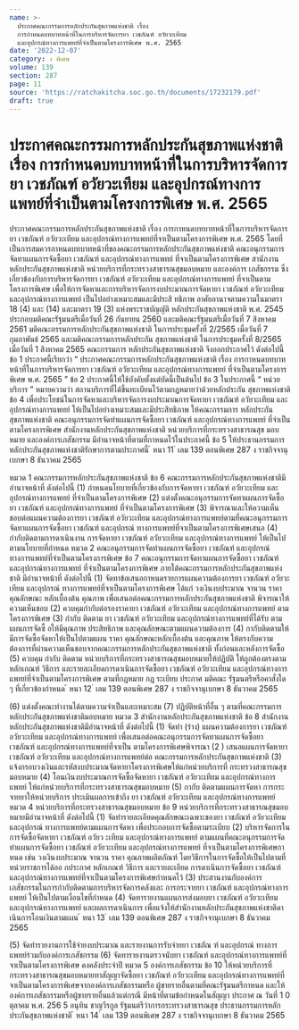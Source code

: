 ```yaml
---
name: >-
  ประกาศคณะกรรมการหลักประกันสุขภาพแห่งชาติ เรื่อง
  การกำหนดบทบาทหน้าที่ในการบริหารจัดการยา เวชภัณฑ์ อวัยวะเทียม
  และอุปกรณ์ทางการแพทย์ที่จำเป็นตามโครงการพิเศษ พ.ศ. 2565
date: '2022-12-07'
category: ง พิเศษ
volume: 139
section: 287
page: 11
source: 'https://ratchakitcha.soc.go.th/documents/17232179.pdf'
draft: true
---
```


# ประกาศคณะกรรมการหลักประกันสุขภาพแห่งชาติ เรื่อง การกำหนดบทบาทหน้าที่ในการบริหารจัดการยา เวชภัณฑ์ อวัยวะเทียม และอุปกรณ์ทางการแพทย์ที่จำเป็นตามโครงการพิเศษ พ.ศ. 2565

ประกาศคณะกรรมการหลักประกันสุขภาพแห่งชาติ เรื่อง การกาหนดบทบาทหน้าที่ในการบริหารจัดการยา เวชภัณฑ์ อวัยวะเทียม และอุปกรณ์ทางการแพทย์ที่จาเป็นตามโครงการพิเศษ พ.ศ. 2565 โดยที่เป็นการสมควรกาหนดบทบาทหน้าที่ของคณะกรรมการหลักประกันสุขภาพแห่งชาติ คณะอนุกรรมการจัดทาแผนการจัดซื้อยา เวชภัณฑ์ และอุปกรณ์ทางการแพทย์ ที่จาเป็นตามโครงการพิเศษ สานักงานหลักประกันสุขภาพแห่งชาติ หน่วยบริการที่กระทรวงสาธารณสุขมอบหมาย และองค์การ เภสัชกรรม ซึ่งเกี่ยวข้องกับการบริหารจัดการยา เวชภัณฑ์ อวัยวะเทียม และอุปกรณ์ทางการแพทย์ ที่จาเป็นตามโครงการพิเศษ เพื่อให้การจัดหาและการบริหารจัดการงบประมาณการจัดหายา เวชภัณฑ์ อวัยวะเทียม และอุปกรณ์ทางการแพทย์ เป็นไปอย่างเหมาะสมและมีประสิ ทธิภาพ อาศัยอานาจตามความในมาตรา 18 (4) และ (14) และมาตรา 19 (3) แห่งพระราชบัญญัติ หลักประกันสุขภาพแห่งชาติ พ.ศ. 2545 ประกอบมติคณะรัฐมนตรีเมื่อวันที่ 26 กันยายน 2560 และมติคณะรัฐมนตรีเมื่อวันที่ 7 สิงหาคม 2561 มติคณะกรรมการหลักประกันสุขภาพแห่งชาติ ในการประชุมครั้งที่ 2/2565 เมื่อวันที่ 7 กุมภาพันธ์ 2565 และมติคณะกรรมการหลักประกัน สุขภาพแห่งชาติ ในการประชุมครั้งที่ 8/2565 เมื่อวันที่ 1 สิงหาคม 2565 คณะกรรมการ หลักประกันสุขภาพแห่งชาติ จึงออกประกาศไว้ ดังต่อไปนี้ ข้อ 1 ประกาศนี้เรียกว่า “ ประกาศคณะกรรมการหลักประกันสุขภาพแห่งชาติ เรื่อง การกาหนดบทบาทหน้าที่ในการบริหารจัดการยา เวชภัณฑ์ อวัยวะเทียม และอุปกรณ์ทางการแพทย์ ที่จำเป็นตามโครงการพิเศษ พ.ศ. 2565 ” ข้อ 2 ประกาศนี้ให้ใช้บังคับตั้งแต่บัดนี้เป็นต้นไป ข้อ 3 ในประกาศนี้ “ หน่วยบริการ ” หมายความว่า สถานบริการที่ได้ขึ้นทะเบียนไว้ตามกฎหมายว่าด้วยหลักประกัน สุขภาพแห่งชาติ ข้อ 4 เพื่อประโยชน์ในการจัดหาและบริหารจัดการงบประมาณการจัดหายา เวชภัณฑ์ อวัยวะเทียม และอุปกรณ์ทางการแพทย์ ให้เป็นไปอย่างเหมาะสมและมีประสิทธิภาพ ให้คณะกรรมการ หลักประกันสุขภาพแห่งชาติ คณะอนุกรรมการจัดทำแผนการจัดซื้อยา เวชภัณฑ์ และอุปกรณ์ทางการแพทย์ ที่จำเป็นตามโครงการพิเศษ สำนักงานหลักประกันสุขภาพแห่งชาติ หน่วยบริการที่กระทรวงสาธารณสุข มอบหมาย และองค์การเภสัชกรรม มีอำนาจหน้าที่ตามที่กาหนดไว้ในประกาศนี้ ข้อ 5 ให้ประธานกรรมการหลักประกันสุขภาพแห่งชาติรักษาการตามประกาศนี้ ้ หนา 11 ่ เลม 139 ตอนพิเศษ 287 ง ราชกิจจานุเบกษา 8 ธันวาคม 2565

หมวด 1 คณะกรรมการหลักประกันสุขภาพแห่งชาติ ข้อ 6 คณะกรรมการหลักประกันสุขภาพแห่งชาติมี อำนาจหน้าที่ ดังต่อไปนี้ (1) กำหนดนโยบายที่เกี่ยวข้องกับการจัดหายา เวชภัณฑ์ อวัยวะเทียม และอุปกรณ์ทางการแพทย์ ที่จำเป็นตามโครงการพิเศษ (2) แต่งตั้งคณะอนุกรรมการจัดทาแผนการจัดซื้อยา เวชภัณฑ์ และอุปกรณ์ทางการแพทย์ ที่จำเป็นตามโครงการพิเศษ (3) พิจารณาและให้ความเห็นชอบต่อแผนความต้องการยา เวชภัณฑ์ อวัยวะเทียม และอุปกรณ์ทางการแพทย์ตามที่คณะอนุกรรมการจัดทาแผนการจัดซื้อยา เวชภัณฑ์ และอุปกรณ์ ทางการแพทย์ที่จาเป็นตามโครงการพิเศษเสนอ (4) กำกับติดตามการดาเนินงาน การจัดหายา เวชภัณฑ์ อวัยวะเทียม และอุปกรณ์ทางการแพทย์ ให้เป็นไปตามนโยบายที่กำหนด หมวด 2 คณะอนุกรรมการจัดทำแผนการจัดซื้อยา เวชภัณฑ์ และอุปกรณ์ทางการแพทย์ที่จำเป็นตามโครงการพิเศษ ข้อ 7 คณะอนุกรรมการจัดทาแผนการจัดซื้อยา เวชภัณฑ์ และอุปกรณ์ทางการแพทย์ ที่จำเป็นตามโครงการพิเศษ ภายใต้คณะกรรมการหลักประกันสุขภาพแห่งชาติ มีอำนาจหน้าที่ ดังต่อไปนี้ (1) จัดทาข้อเสนอกาหนดรายการแผนความต้องการยา เวชภัณฑ์ อวัยวะเทียม และอุปกรณ์ ทางการแพทย์ที่จาเป็นตามโครงการพิเศษ ได้แก่ วงเงินงบประมาณ จานวน ราคา คุณลักษณะ หลักเบื้องต้น คุณภาพ เพื่อเสนอต่อคณะกรรมการหลักประกันสุขภาพแห่งชาติ พิจารณาให้ความเห็นชอบ (2) ควบคุมกำกับต่อรองราคายา เวชภัณฑ์ อวัยวะเทียม และอุปกรณ์ทางการแพทย์ ตามโครงการพิเศษ (3) กำกับ ติดตาม ยา เวชภัณฑ์ อวัยวะเทียม และอุปกรณ์ทางการแพทย์ที่ได้รับ ตามแผนการจัดซื้ อให้มีคุณภาพ ประสิทธิภาพ และคุณลักษณะตามแผนความต้องการ (4) กากับติดตามให้มีการจัดซื้อจัดหาให้เป็นไปตามแผน ราคา คุณลักษณะหลักเบื้องต้น และคุณภาพ ให้ตรงกับความต้องการที่ผ่านความเห็นชอบจากคณะกรรมการหลักประกันสุขภาพแห่งชาติ ทั้งก่อนและหลังการจัดซื้อ (5) ควบคุม กำกับ ติดตาม หน่วยบริการที่กระทรวงสาธารณสุขมอบหมายให้ปฏิบัติ ให้ถูกต้องตรงตามหลักเกณฑ์ วิธีการ และรายละเอียดการดาเนินการจัดซื้อยา เวชภัณฑ์ อวัยวะเทียม และอุปกรณ์ทางการแพทย์ที่จำเป็นตามโครงการพิเศษ ตามที่กฎหมาย กฎ ระเบียบ ประกาศ มติคณะ รัฐมนตรีหรือคาสั่งใด ๆ ที่เกี่ยวข้องกำหนด ้ หนา 12 ่ เลม 139 ตอนพิเศษ 287 ง ราชกิจจานุเบกษา 8 ธันวาคม 2565

(6) แต่งตั้งคณะทำงานได้ตามความจำเป็นและเหมาะสม (7) ปฏิบัติหน้าที่อื่น ๆ ตามที่คณะกรรมการหลักประกันสุขภาพแห่งชาติมอบหมาย หมวด 3 สำนักงานหลักประกันสุขภาพแห่งชาติ ข้อ 8 สำนักงานหลักประกันสุขภาพแห่งชาติมีอำนาจหน้าที่ ดังต่อไปนี้ (1) จัดทำ (ร่าง) แผนความต้องการยา เวชภัณฑ์ อวัยวะเทียม และอุปกรณ์ทางการแพทย์ เพื่อเสนอต่อคณะอนุกรรมการจัดทาแผนการจัดซื้อยา เวชภัณฑ์ และอุปกรณ์ทางการแพทย์ที่จาเป็น ตามโครงการพิเศษพิจารณา (2 ) เสนอแผนการจัดหายา เวชภัณฑ์ อวัยวะเทียม และอุปกรณ์ทางการแพทย์ต่อ คณะกรรมการหลักประกันสุขภาพแห่งชาติ (3) แจ้งกรอบวงเงินและรหัสงบประมาณจัดหายาโครงการพิเศษให้แก่หน่วยบริการที่ กระทรวงสาธารณสุขมอบหมาย (4) โอนเงินงบประมาณการจัดซื้อจัดหายา เวชภัณฑ์ อวัยวะเทียม และอุปกรณ์ทางการแพทย์ ให้แก่หน่วยบริการที่กระทรวงสาธารณสุขมอบหมาย (5) กากับ ติดตามแผนการจัดหา การกระจายยาให้หน่วยบริการ ประเมินผลการเข้าถึง ยา เวชภัณฑ์ อวัยวะเทียม และอุปกรณ์ทางการแพทย์ หมวด 4 หน่วยบริการที่กระทรวงสาธารณสุขมอบหมาย ข้อ 9 หน่วยบริการที่กระทรวงสาธารณสุขมอบหมายมีอำนาจหน้าที่ ดังต่อไปนี้ (1) จัดทำรายละเอียดคุณลักษณะเฉพาะของยา เวชภัณฑ์ อวัยวะเทียม และอุปกรณ์ ทางการแพทย์ตามแผนการจัดหา เพื่อประกอบการจัดซื้อตามระเบียบ (2) บริหารจัดการในการจัดซื้อจัดหายา เวชภัณฑ์ อวัยว ะเทียม และอุปกรณ์ทางการแพทย์ ตามแผนที่คณะอนุกรรมการจัดทำแผนการจัดซื้อยา เวชภัณฑ์ อวัยวะเทียม และอุปกรณ์ทางการแพทย์ ที่จาเป็นตามโครงการพิเศษกาหนด เช่น วงเงินงบประมาณ จานวน ราคา คุณภาพผลิตภัณฑ์ โดยวิธีการในการจัดซื้อให้เป็นไปตามที่หน่วยราชการได้ออ กประกาศ หลักเกณฑ์ วิธีการ และรายละเอียด การดาเนินการจัดซื้อยา เวชภัณฑ์ และอุปกรณ์ทางการแพทย์ที่จาเป็นตามโครงการพิเศษกำหนดไว้ (3) ประสานงานกับองค์การเภสัชกรรมในการกำกับติดตามการบริหารจัดการคลังและ การกระจายยา เวชภัณฑ์ และอุปกรณ์ทางการแพทย์ ให้เป็นไปตามเงื่อนไขที่กำหนด (4) จัดทารายงานแผนการส่งมอบยา เวชภัณฑ์ อวัยวะเทียม และอุปกรณ์ทางการแพทย์ และผลการดาเนินการ เพื่อแจ้งให้สำนักงานหลักประกันสุขภาพแห่งชาติดาเนินการโอนเงินตามแผน ้ หนา 13 ่ เลม 139 ตอนพิเศษ 287 ง ราชกิจจานุเบกษา 8 ธันวาคม 2565

(5) จัดทำรายงานการใช้จ่ายงบประมาณ และรายงานการรับจ่ายยา เวชภัณ ฑ์ และอุปกรณ์ ทางการแพทย์ร่วมกับองค์การเภสัชกรรม (6) จัดทารายงานตรวจนับยา เวชภัณฑ์ และอุปกรณ์ทางการแพทย์ที่จาเป็นตามโครงการพิเศษ คงคลังประจำปี หมวด 5 องค์การเภสัชกรรม ข้อ 10 ให้หน่วยบริการที่กระทรวงสาธารณสุขมอบหมายทาสัญญาจัดซื้อยา เวชภัณฑ์ อวัยวะเทียม และอุปกรณ์ทางการแพทย์ที่จาเป็นตามโครงการพิเศษจากองค์การเภสัชกรรมหรือ ผู้ขายรายอื่นตามที่คณะรัฐมนตรีกาหนด และให้องค์การเภสัชกรรมหรือผู้ขายรายอื่นแล้วแต่กรณี มีหน้าที่ตามข้อกำหนดในสัญญา ประกาศ ณ วันที่ 1 0 ตุลาคม พ.ศ. 256 5 อนุทิน ชาญวีรกูล รัฐมนตรีว่าการกระทรวงสาธารณสุข ประธานกรรมการหลักประกันสุขภาพแห่งชาติ ้ หนา 14 ่ เลม 139 ตอนพิเศษ 287 ง ราชกิจจานุเบกษา 8 ธันวาคม 2565
